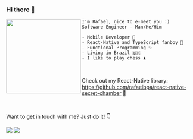 ### Hi there 👋

<!--
**rafaelbpa/rafaelbpa** is a ✨ _special_ ✨ repository because its `README.md` (this file) appears on your GitHub profile.

Here are some ideas to get you started:

- 🔭 I’m currently working on ...
- 🌱 I’m currently learning ...
- 👯 I’m looking to collaborate on ...
- 🤔 I’m looking for help with ...
- 💬 Ask me about ...
- 📫 How to reach me: ...
- 😄 Pronouns: ...
- ⚡ Fun fact: ...
-->

<img align="left" height="200" src="https://64.media.tumblr.com/ed8745b30c1a1d7eb1935017c94d8dbf/tumblr_n9i8foLj941qc2xm1o1_500.gifv"/>
    
    I'm Rafael, nice to e-meet you :)
    Software Engineer - Man/He/Him
    
    - Mobile Developer 📱
    - React-Native and TypeScript fanboy 💜
    - Functional Programming ✨
    - Living in Brazil 🇧🇷
    - I like to play chess ♟️
    
<br />

Check out my React-Native library: https://github.com/rafaelbpa/react-native-secret-chamber 🚀​

<br />

Want to get in touch with me? Just do it! 👇​

[<img src = "https://img.shields.io/badge/Gmail-D14836?style=for-the-badge&logo=gmail&logoColor=white">](mailto:rafaelbpa@gmail.com) [<img src="https://img.shields.io/badge/linkedin-%230077B5.svg?&style=for-the-badge&logo=linkedin&logoColor=white" />](https://www.linkedin.com/in/rafaelbpa/)
